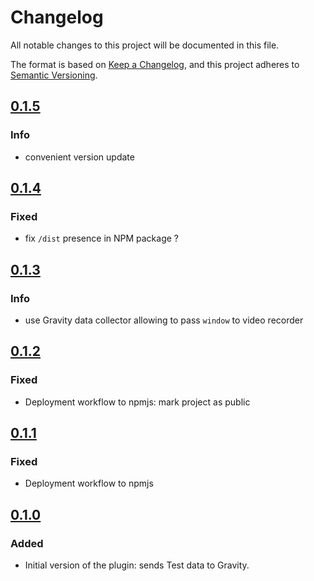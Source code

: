 # Changelog

All notable changes to this project will be documented in this file.

The format is based on [Keep a Changelog](https://keepachangelog.com/en/1.0.0/), and this project adheres
to [Semantic Versioning](https://semver.org/spec/v2.0.0.html).

## [0.1.5](https://github.com/Smartesting/gravity-data-collector/compare/v0.1.4...v0.1.5)

### Info

- convenient version update

## [0.1.4](https://github.com/Smartesting/gravity-data-collector/compare/v0.1.3...v0.1.4)

### Fixed

- fix `/dist` presence in NPM package ?

## [0.1.3](https://github.com/Smartesting/gravity-data-collector/compare/v0.1.2...v0.1.3)

### Info

- use Gravity data collector allowing to pass `window` to video recorder

## [0.1.2](https://github.com/Smartesting/gravity-data-collector/compare/v0.1.1...v0.1.2)

### Fixed

- Deployment workflow to npmjs: mark project as public

## [0.1.1](https://github.com/Smartesting/gravity-data-collector/compare/v0.1.0...v0.1.1)

### Fixed

- Deployment workflow to npmjs

## [0.1.0](https://github.com/Smartesting/gravity-data-collector/compare/bae154a25f8e8fd5c3f5bb893c81a52c6c7b3c18...v0.1.0)

### Added

- Initial version of the plugin: sends Test data to Gravity.
